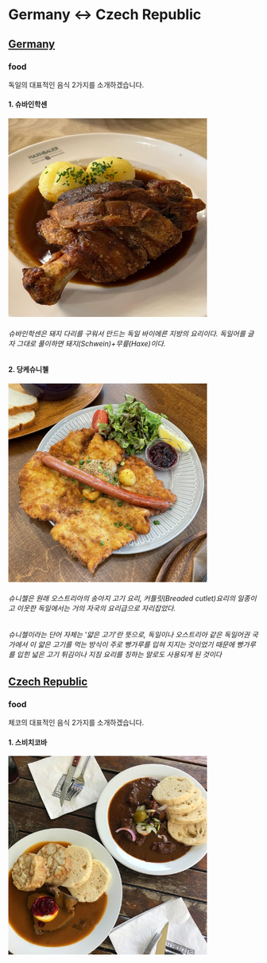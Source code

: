 # Germany <-> Czech Republic
## [Germany](https://search.naver.com/search.naver?sm=tab_hty.top&where=nexearch&query=%EB%8F%85%EC%9D%BC+%EA%B5%AD%EA%B0%80%EC%A0%95%EB%B3%B4&oquery=%EB%8F%85%EC%9D%BC+%EA%B5%AD%EA%B0%80%EC%A0%95%EB%B3%B4&tqi=is%2FnQwprvmZssFW5dvGssssstKR-130252)

### food 
독일의 대표적인 음식 2가지를 소개하겠습니다.
#### 1. 슈바인학센
<img src="1.jpg" width="400" height="400"></img> <br>
###### *슈바인학센은 돼지 다리를 구워서 만드는 독일 바이에른 지방의 요리이다. 독일어를 글자 그대로 풀이하면 돼지(Schwein)+무릎(Haxe)이다.*

#### 2. 당케슈니첼
<img src="2.jpg" width="400" height="400"></img> <br>
######  *슈니첼은 원래 오스트리아의 송아지 고기 요리, 커틀릿(Breaded cutlet)요리의 일종이고 이웃한 독일에서는 거의 자국의 요리급으로 자리잡았다.* <br>
###### *슈니첼이라는 단어 자체는 '얇은 고기'란 뜻으로, 독일이나 오스트리아 같은 독일어권 국가에서 이 얇은 고기를 먹는 방식이 주로 빵가루를 입혀 지지는 것이었기 때문에 빵가루를 입힌 넓은 고기 튀김이나 지짐 요리를 칭하는 말로도 사용되게 된 것이다* 

## [Czech Republic](https://search.naver.com/search.naver?sm=tab_hty.top&where=nexearch&query=%EC%B2%B4%EC%BD%94+%EA%B5%AD%EA%B0%80%EC%A0%95%EB%B3%B4&oquery=%EC%B2%B4%EC%BD%94+%EA%B5%AD%EA%B0%80%EC%A0%95%EB%B3%B4&tqi=is%2FnhsprvTVssR8%2BcNossssssFG-454314)

### food
체코의 대표적인 음식 2가지를 소개하겠습니다.
#### 1. 스비치코바
<img src="3.jpg" width="400" height="400"></img> <br>
